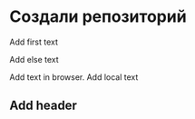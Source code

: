 # Создали репозиторий

Add first text

Add else text

Add text in browser. Add local text

## Add header